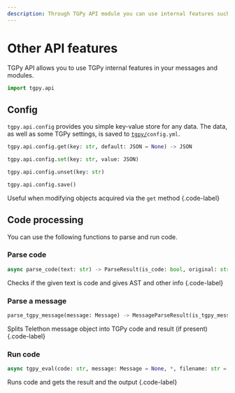 ```yaml
---
description: Through TGPy API module you can use internal features such as internal config object and functions to parse and run code.
---
```


# Other API features

TGPy API allows you to use TGPy internal features in your messages and modules.

```python
import tgpy.api
```

## Config

`tgpy.api.config` provides you simple key-value store for any data.
The data, as well as some TGPy settings, is saved to <code>[tgpy/](../installation#data-storage)config.yml</code>.

```python
tgpy.api.config.get(key: str, default: JSON = None) -> JSON
```

```python
tgpy.api.config.set(key: str, value: JSON)
```

```python
tgpy.api.config.unset(key: str)
```

```python
tgpy.api.config.save()
```

Useful when modifying objects acquired via the <code>get</code> method
{.code-label}

## Code processing

You can use the following functions to parse and run code.

### Parse code

```python
async parse_code(text: str) -> ParseResult(is_code: bool, original: str, transformed: str, tree: AST | None)
```

Checks if the given text is code and gives AST and other info
{.code-label}

### Parse a message

```python
parse_tgpy_message(message: Message) -> MessageParseResult(is_tgpy_message: bool, code: str | None, result: str | None)
```

Splits Telethon message object into TGPy code and result (if present)
{.code-label}

### Run code

```python
async tgpy_eval(code: str, message: Message = None, *, filename: str = None) -> EvalResult(result: Any, output: str)
```

Runs code and gets the result and the output
{.code-label}

